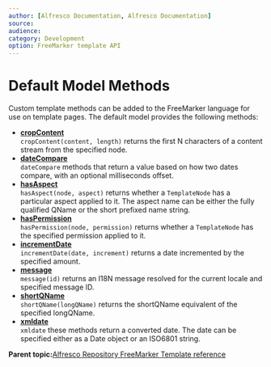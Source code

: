 ```yaml
---
author: [Alfresco Documentation, Alfresco Documentation]
source: 
audience: 
category: Development
option: FreeMarker template API
---
```


# Default Model Methods

Custom template methods can be added to the FreeMarker language for use on template pages. The default model provides the following methods:

-   **[cropContent](../references/API-FreeMarker-DefaultModelMethods-cropContent.md)**  
`cropContent(content, length)` returns the first N characters of a content stream from the specified node.
-   **[dateCompare](../references/API-FreeMarker-DefaultModelMethods-dateCompare.md)**  
`dateCompare` methods that return a value based on how two dates compare, with an optional milliseconds offset.
-   **[hasAspect](../references/API-FreeMarker-DefaultModelMethods-hasAspect.md)**  
`hasAspect(node, aspect)` returns whether a `TemplateNode` has a particular aspect applied to it. The aspect name can be either the fully qualified QName or the short prefixed name string.
-   **[hasPermission](../references/API-FreeMarker-DefaultModelMethods-hasPermission.md)**  
`hasPermission(node, permission)` returns whether a `TemplateNode` has the specified permission applied to it.
-   **[incrementDate](../references/API-FreeMarker-DefaultModelMethods-incrementDate.md)**  
`incrementDate(date, increment)` returns a date incremented by the specified amount.
-   **[message](../references/API-FreeMarker-DefaultModelMethods-message.md)**  
`message(id)` returns an I18N message resolved for the current locale and specified message ID.
-   **[shortQName](../references/API-FreeMarker-DefaultModelMethods-shortQName.md)**  
`shortQName(longQName)` returns the shortQName equivalent of the specified longQName.
-   **[xmldate](../references/API-FreeMarker-DefaultModelMethods-xmldate.md)**  
`xmldate` these methods return a converted date. The date can be specified either as a Date object or an ISO6801 string.

**Parent topic:**[Alfresco Repository FreeMarker Template reference](../references/API-FreeMarker-intro.md)

